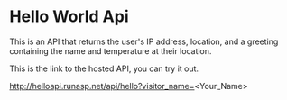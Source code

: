 <h1>Hello World Api</h1>

This is an API that returns the user's IP address, location, and a greeting containing the name and temperature at their location.

This is the link to the hosted API, you can try it out.

http://helloapi.runasp.net/api/hello?visitor_name=<Your_Name>
